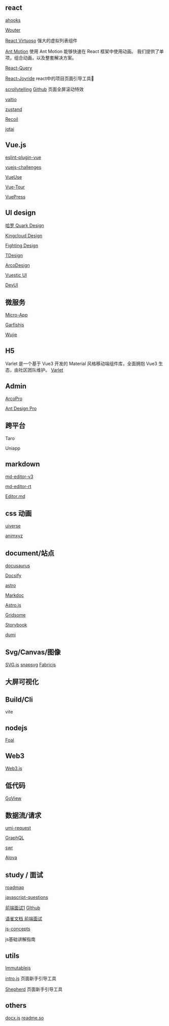 ## react

[ahooks](https://ahooks.js.org/zh-CN/)

[Wouter](https://github.com/molefrog/wouter)

[React Virtuoso](https://virtuoso.dev/) 强大的虚拟列表组件

[Ant Motion](https://motion.ant.design/index-cn) 使用 Ant Motion 能够快速在 React 框架中使用动画。
我们提供了单项，组合动画，以及整套解决方案。

[React-Query](https://cangsdarm.github.io/react-query-web-i18n/)

[React-Joyride](https://docs.react-joyride.com/) react中的项目页面引导工具🔧

[scrollytelling](https://scrollytelling.basement.studio/) [Github](https://github.com/basementstudio/scrollytelling) 页面全屏滚动特效

[valtio](https://valtio.pmnd.rs/docs/introduction/getting-started)

[zustand](https://zustand-demo.pmnd.rs/)

[Recoil](https://recoiljs.org/zh-hans/docs/introduction/installation)

[jotai](https://jotai.org/)

## Vue.js

[eslint-plugin-vue](https://eslint.vuejs.org/)

[vuejs-challenges](https://cn-vuejs-challenges.netlify.app/)

[VueUse]()

[Vue-Tour](https://pulsardev.github.io/vue-tour/)

[VuePress]()



## UI design

[哈罗 Quark Design](https://quark-design.hellobike.com/#/)

[Kingcloud Design](https://design.ksyun.com/)

[Fighting Design](https://fighting.tianyuhao.cn/)

[TDesign](https://tdesign.tencent.com/)

[ArcoDesign](https://arco.design/)

[Vuestic UI](https://vuestic.dev/zh/introduction/overview)

[DevUI](https://vue-devui.github.io/)

## 微服务

[Micro-App](https://zeroing.jd.com/micro-app/)

[Garfishjs](https://www.garfishjs.org/guide/)

[Wujie](https://wujie-micro.github.io/doc/guide/)

## H5

Varlet 是一个基于 Vue3 开发的 Material 风格移动端组件库，全面拥抱 Vue3 生态，由社区团队维护。
[Varlet](https://varlet.gitee.io/varlet-ui/?from=thosefree.com#/zh-CN/index)

## Admin

[ArcoPro](https://pro.arco.design/)

[Ant Design Pro](https://pro.ant.design/zh-CN/)

## 跨平台
Taro

Uniapp



## markdown

[md-editor-v3](https://imzbf.github.io/md-editor-v3/docs)

[md-editor-rt](https://imzbf.github.io/md-editor-rt/)

[Editor.md](https://pandao.github.io/editor.md/)

## css 动画

[uiverse](https://uiverse.io/all)

[animxyz](https://animxyz.com/)

## document/站点

[docusaurus](https://docusaurus.io/zh-CN/)

[Docsify](https://docsify.js.org/#/)

[astro](https://astro.build/)

[Markdoc](https://markdoc.dev/)

[Astro.js](https://astro.build/)

[Gridsome](https://gridsome.org/)

[Storybook](https://storybook.js.org/)

[dumi](https://d.umijs.org/)

## Svg/Canvas/图像

[SVG.js](https://svgjs.dev/docs/3.0/)
[snapsvg](http://snapsvg.io/)
[Fabricjs](http://fabricjs.com/)

## 大屏可视化


## Build/Cli

vite

## nodejs

[Foal]()

## Web3

[Web3.js](https://web3js.org/)


## 低代码

[GoView](https://www.mtruning.club/)

## 数据流/请求

[umi-request](https://github.com/umijs/umi-request)

[GraphQL](https://graphql.cn/)

[swr](https://swr.bootcss.com/)

[Alova](https://alova.js.org/zh-CN/)

## study / 面试

[roadmap](https://roadmap.sh/)

[javascript-questions](https://github.com/lydiahallie/javascript-questions)

[前端面试1](https://vue3js.cn/interview/) [GIthub](https://github.com/febobo/web-interview)

[语雀文档 前端面试](https://www.yuque.com/cuggz/interview)

[js-concepts](https://github.com/leonardomso/33-js-concepts)

js基础讲解指南

## utils

[Immutablejs](https://immutable-js.com/)

[intro.js](https://introjs.com/) 页面新手引导工具

[Shepherd](https://shepherdjs.dev/) 页面新手引导工具


## others

[docx.js](https://docx.js.org/#/)
[readme.so](https://readme.so)


